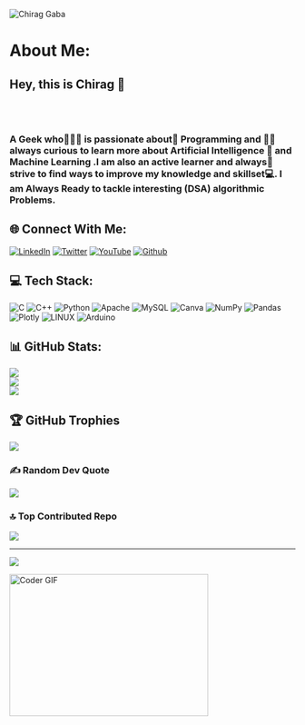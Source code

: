 

   
![Chirag Gaba](https://github.com/GeekyChirag-030/GeekyChirag-030/assets/96729663/886b366f-339a-4256-8cf8-4b4eab1030ed)

# About Me:
<h2> Hey, this is Chirag 👋</h2> <br><br> <h3>A Geek who🙋🏽‍♂️ is passionate about💪 Programming and 👨‍💻 always curious to learn more about Artificial Intelligence 🤩 and Machine Learning .I am also an active learner and always🤔 strive to find ways to improve my knowledge and skillset💻. I am Always Ready to tackle interesting (DSA) algorithmic Problems.</h3>


## 🌐 Connect With Me:
[![LinkedIn](https://img.shields.io/badge/LinkedIn-%230077B5.svg?logo=linkedin&logoColor=white)](https://linkedin.com/in/www.linkedin.com/in/chirag-gaba-191a23244) [![Twitter](https://img.shields.io/badge/Twitter-%231DA1F2.svg?logo=Twitter&logoColor=white)](https://twitter.com/@Chiragg_030) [![YouTube](https://img.shields.io/badge/YouTube-%23FF0000.svg?logo=YouTube&logoColor=white)](https://youtube.com/@TechologicalHub) [![Github](https://img.shields.io/badge/Github-%230077B5.svg?logo=Github&logoColor=white)](https://github.com/GeekyChirag-030)

## 💻 Tech Stack:
![C](https://img.shields.io/badge/c-%2300599C.svg?style=for-the-badge&logo=c&logoColor=white) ![C++](https://img.shields.io/badge/c++-%2300599C.svg?style=for-the-badge&logo=c%2B%2B&logoColor=white) ![Python](https://img.shields.io/badge/python-3670A0?style=for-the-badge&logo=python&logoColor=ffdd54) ![Apache](https://img.shields.io/badge/apache-%23D42029.svg?style=for-the-badge&logo=apache&logoColor=white) ![MySQL](https://img.shields.io/badge/mysql-%2300f.svg?style=for-the-badge&logo=mysql&logoColor=white) ![Canva](https://img.shields.io/badge/Canva-%2300C4CC.svg?style=for-the-badge&logo=Canva&logoColor=white) ![NumPy](https://img.shields.io/badge/numpy-%23013243.svg?style=for-the-badge&logo=numpy&logoColor=white) ![Pandas](https://img.shields.io/badge/pandas-%23150458.svg?style=for-the-badge&logo=pandas&logoColor=white) ![Plotly](https://img.shields.io/badge/Plotly-%233F4F75.svg?style=for-the-badge&logo=plotly&logoColor=white) ![LINUX](https://img.shields.io/badge/Linux-FCC624?style=for-the-badge&logo=linux&logoColor=black) ![Arduino](https://img.shields.io/badge/-Arduino-00979D?style=for-the-badge&logo=Arduino&logoColor=white)
## 📊 GitHub Stats:
![](https://github-readme-stats.vercel.app/api?username=GeekyChirag-030&theme=dark&hide_border=false&include_all_commits=true&count_private=true)<br/>
![](https://github-readme-streak-stats.herokuapp.com/?user=GeekyChirag-030&theme=dark&hide_border=false)<br/>
![](https://github-readme-stats.vercel.app/api/top-langs/?username=GeekyChirag-030&theme=dark&hide_border=false&include_all_commits=true&count_private=true&layout=compact)

## 🏆 GitHub Trophies
![](https://github-profile-trophy.vercel.app/?username=GeekyChirag-030&theme=radical&no-frame=false&no-bg=false&margin-w=4)

### ✍️ Random Dev Quote
![](https://quotes-github-readme.vercel.app/api?type=vetical&theme=radical)

### 🔝 Top Contributed Repo
![](https://github-contributor-stats.vercel.app/api?username=GeekyChirag-030&limit=5&theme=dark&combine_all_yearly_contributions=true)

---
[![](https://visitcount.itsvg.in/api?id=GeekyChirag-030&label=Profile%20Views&pretty=true)](https://visitcount.itsvg.in)

<!-- Proudly created with GPRM ( https://gprm.itsvg.in ) -->

   <img alt="Coder GIF" height=250 width=350 src="https://miro.medium.com/max/1360/0*7Q3yvSIv_t0ioJ-Z.gif"/>     


  
